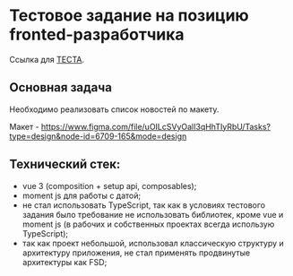 # Тестовое задание на позицию fronted-разработчика

Ссылка для [ТЕСТА](https://robertd2000.github.io/test-vue-zebra/).

## Основная задача

Необходимо реализовать список новостей по макету.

Макет - https://www.figma.com/file/uOILcSVyOalI3qHhTIyRbU/Tasks?type=design&node-id=6709-165&mode=design

## Технический стек:
- vue 3 (composition + setup api, composables);
- moment js для работы с датой;
- не стал использовать TypeScript, так как в условиях тестового задания было требование не использовать библиотек, кроме vue и moment js (в рабочих и собственных проектах всегда использую TypeScript);
- так как проект небольшой, использовал классическую структуру и архитектуру приложения, не стал применять продвинутые архитектуры как FSD;
